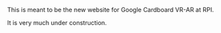 This is meant to be the new website for Google Cardboard VR-AR at RPI.

It is very much under construction.
